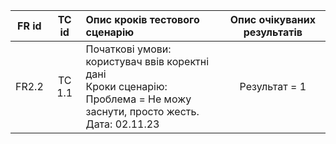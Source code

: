 |FR id|TC id|Опис кроків тестового сценарію|Опис очікуваних результатів|
|:-----:|:-----:|:-----|:-----:|
|FR2.2|TC 1.1|Початкові умови: користувач ввів коректні дані<br> Кроки сценарію:<br> Проблема = Не можу заснути, просто жесть. <br> Дата: 02.11.23 |Результат = 1|


